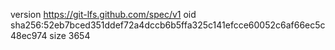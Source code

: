 version https://git-lfs.github.com/spec/v1
oid sha256:52eb7bced351ddef72a4dccb6b5ffa325c141efcce60052c6af66ec5c48ec974
size 3654
